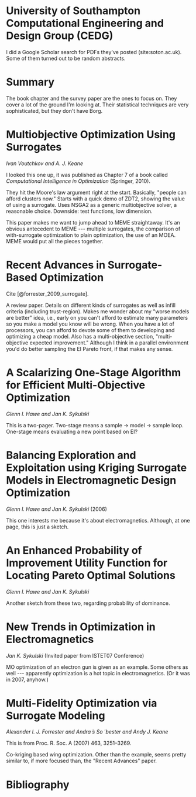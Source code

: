 # University of Southampton Computational Engineering and Design Group (CEDG)

I did a Google Scholar search for PDFs they've posted (site:soton.ac.uk).
Some of them turned out to be random abstracts.

# Summary
The book chapter and the survey paper are the ones to focus on.
    They cover a lot of the ground I'm looking at.
    Their statistical techniques are very sophisticated, but they don't have
    Borg.

# Multiobjective Optimization Using Surrogates

 *Ivan Voutchkov and A. J. Keane*

I looked this one up, it was published as Chapter 7 of a book called 
    *Computational Intelligence in Optimization* (Springer, 2010).

They hit the Moore's law argument right at the start.
    Basically, "people can afford clusters now."
    Starts with a quick demo of ZDT2, showing the value of using a surrogate.
    Uses NSGA2 as a generic multiobjective solver, a reasonable choice.
    Downside: test functions, low dimension.

This paper makes me want to jump ahead to MEME straightaway.
    It's an obvious antecedent to MEME --- multiple surrogates, the comparison of 
    with-surrogate optimization to plain optimization, the use of an MOEA.
    MEME would put all the pieces together.

# Recent Advances in Surrogate-Based Optimization

Cite [@forrester_2009_surrogate].

A review paper.
    Details on different kinds of surrogates as well as infill criteria 
    (including trust-region).
    Makes me wonder about my "worse models are better" idea, i.e., early 
    on you can't afford to estimate many parameters so you make a model 
    you know will be wrong.
    When you have a lot of processors, you can afford to devote some of them
    to developing and optimizing a cheap model.
    Also has a multi-objective section, "multi-objective expected improvement."
    Although I think in a parallel environment you'd do better sampling the 
    EI Pareto front, if that makes any sense.

# A Scalarizing One-Stage Algorithm for Efficient Multi-Objective Optimization
 *Glenn I. Hawe and Jan K. Sykulski*

This is a two-pager.
    Two-stage means a sample -> model -> sample loop.
    One-stage means evaluating a new point based on EI?

# Balancing Exploration and Exploitation using Kriging Surrogate Models in Electromagnetic Design Optimization
 *Glenn I. Hawe and Jan K. Sykulski* (2006)

This one interests me because it's about electromagnetics.
    Although, at one page, this is just a sketch.

# An Enhanced Probability of Improvement Utility Function for Locating Pareto Optimal Solutions
 *Glenn I. Hawe and Jan K. Sykulski*

Another sketch from these two, regarding probability of dominance.

# New Trends in Optimization in Electromagnetics
 *Jan K. Sykulski* (Invited paper from ISTET07 Conference)

MO optimization of an electron gun is given as an example.
    Some others as well --- apparently optimization is a hot topic in electromagnetics.
    (Or it was in 2007, anyhow.)

# Multi-Fidelity Optimization via Surrogate Modeling
 *Alexander I. J. Forrester and Andra ́s So ́ bester and Andy J. Keane*

This is from Proc. R. Soc. A (2007) 463, 3251–3269.

Co-kriging based wing optimization.
    Other than the example, seems pretty similar to, if more focused than, the "Recent Advances" paper.


# Bibliography
 





<!--
vim:ts=4:sw=4:expandtab:wrap lbr:ai
-->

